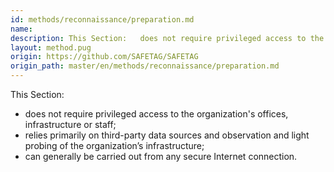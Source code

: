 ```yaml
---
id: methods/reconnaissance/preparation.md
name: 
description: This Section:   does not require privileged access to the organization's offices, infrastructure or staff;   relies primarily on third-party data sources and observation and light probing of the organization’s infrastructure;   can...
layout: method.pug
origin: https://github.com/SAFETAG/SAFETAG
origin_path: master/en/methods/reconnaissance/preparation.md
---
```


This Section:

  * does not require privileged access to the organization's offices, infrastructure or staff;
  * relies primarily on third-party data sources and observation and light probing of the organization’s infrastructure;
  * can generally be carried out from any secure Internet connection.
  

